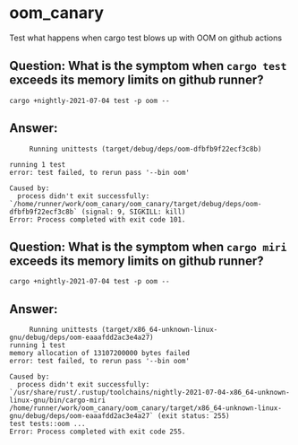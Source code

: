 # oom_canary
Test what happens when cargo test blows up with OOM on github actions


## Question: What is the symptom when `cargo test` exceeds its memory limits on github runner?


```shell
cargo +nightly-2021-07-04 test -p oom --
```

## Answer:
```
     Running unittests (target/debug/deps/oom-dfbfb9f22ecf3c8b)

running 1 test
error: test failed, to rerun pass '--bin oom'

Caused by:
  process didn't exit successfully: `/home/runner/work/oom_canary/oom_canary/target/debug/deps/oom-dfbfb9f22ecf3c8b` (signal: 9, SIGKILL: kill)
Error: Process completed with exit code 101.
```


## Question: What is the symptom when `cargo miri` exceeds its memory limits on github runner?

```shell
cargo +nightly-2021-07-04 test -p oom --
```

## Answer:

```
     Running unittests (target/x86_64-unknown-linux-gnu/debug/deps/oom-eaaafdd2ac3e4a27)
running 1 test
memory allocation of 13107200000 bytes failed
error: test failed, to rerun pass '--bin oom'

Caused by:
  process didn't exit successfully: `/usr/share/rust/.rustup/toolchains/nightly-2021-07-04-x86_64-unknown-linux-gnu/bin/cargo-miri /home/runner/work/oom_canary/oom_canary/target/x86_64-unknown-linux-gnu/debug/deps/oom-eaaafdd2ac3e4a27` (exit status: 255)
test tests::oom ...
Error: Process completed with exit code 255.
```

